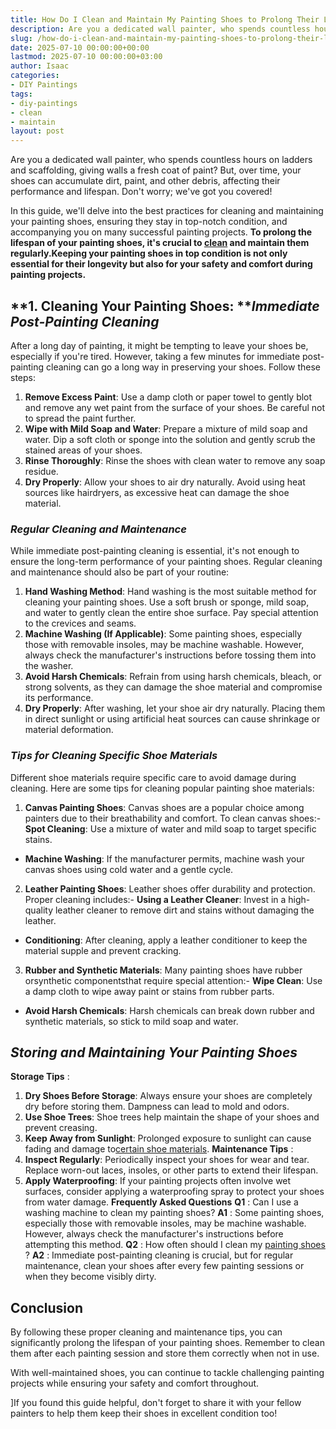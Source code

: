 ```yaml
---
title: How Do I Clean and Maintain My Painting Shoes to Prolong Their Lifespan
description: Are you a dedicated wall painter, who spends countless hours on ladders and scaffolding, giving walls a fresh coat of paint?
slug: /how-do-i-clean-and-maintain-my-painting-shoes-to-prolong-their-lifespan/
date: 2025-07-10 00:00:00+00:00
lastmod: 2025-07-10 00:00:00+03:00
author: Isaac
categories:
- DIY Paintings
tags:
- diy-paintings
- clean
- maintain
layout: post
---
```

Are you a dedicated wall painter, who spends countless hours on ladders and scaffolding, giving walls a fresh coat of paint? But, over time, your shoes can accumulate dirt, paint, and other debris, affecting their performance and lifespan. Don't worry; we've got you covered!

In this guide, we'll delve into the best practices for cleaning and maintaining your painting shoes, ensuring they stay in top-notch condition, and accompanying you on many successful painting projects.
**To prolong the lifespan of your painting shoes, it's crucial to [clean](https://pestpolicy.com/what-solvent-to-use-to-clean-hvlp-spray-guns/) and maintain them regularly.Keeping your painting shoes in top condition is not only essential for their longevity but also for your safety and comfort during painting projects.**
## **1. Cleaning Your Painting Shoes: ***Immediate Post-Painting Cleaning*
After a long day of painting, it might be tempting to leave your shoes be, especially if you're tired. However, taking a few minutes for immediate post-painting cleaning can go a long way in preserving your shoes. Follow these steps:

1. **Remove Excess Paint**: Use a damp cloth or paper towel to gently blot and remove any wet paint from the surface of your shoes. Be careful not to spread the paint further.
2. **Wipe with Mild Soap and Water**: Prepare a mixture of mild soap and water. Dip a soft cloth or sponge into the solution and gently scrub the stained areas of your shoes.
3. **Rinse Thoroughly**: Rinse the shoes with clean water to remove any soap residue.
4. **Dry Properly**: Allow your shoes to air dry naturally. Avoid using heat sources like hairdryers, as excessive heat can damage the shoe material.
### *Regular Cleaning and Maintenance*
While immediate post-painting cleaning is essential, it's not enough to ensure the long-term performance of your painting shoes. Regular cleaning and maintenance should also be part of your routine:
1. **Hand Washing Method**: Hand washing is the most suitable method for cleaning your painting shoes. Use a soft brush or sponge, mild soap, and water to gently clean the entire shoe surface. Pay special attention to the crevices and seams.
2. **Machine Washing (If Applicable)**: Some painting shoes, especially those with removable insoles, may be machine washable. However, always check the manufacturer's instructions before tossing them into the washer.
3. **Avoid Harsh Chemicals**: Refrain from using harsh chemicals, bleach, or strong solvents, as they can damage the shoe material and compromise its performance.
4. **Dry Properly**: After washing, let your shoe air dry naturally. Placing them in direct sunlight or using artificial heat sources can cause shrinkage or material deformation.
### *Tips for Cleaning Specific Shoe Materials*
Different shoe materials require specific care to avoid damage during cleaning. Here are some tips for cleaning popular painting shoe materials:
1. **Canvas Painting Shoes**: Canvas shoes are a popular choice among painters due to their breathability and comfort. To clean canvas shoes:- **Spot Cleaning**: Use a mixture of water and mild soap to target specific stains.
- **Machine Washing**: If the manufacturer permits, machine wash your canvas shoes using cold water and a gentle cycle.
2. **Leather Painting Shoes**: Leather shoes offer durability and protection. Proper cleaning includes:- **Using a Leather Cleaner**: Invest in a high-quality leather cleaner to remove dirt and stains without damaging the leather.
- **Conditioning**: After cleaning, apply a leather conditioner to keep the material supple and prevent cracking.
3. **Rubber and Synthetic Materials**: Many painting shoes have rubber orsynthetic componentsthat require special attention:- **Wipe Clean**: Use a damp cloth to wipe away paint or stains from rubber parts.
- **Avoid Harsh Chemicals**: Harsh chemicals can break down rubber and synthetic materials, so stick to mild soap and water.
## *Storing and Maintaining Your Painting Shoes*
**Storage Tips**
:
1. **Dry Shoes Before Storage**: Always ensure your shoes are completely dry before storing them. Dampness can lead to mold and odors.
2. **Use Shoe Trees**: Shoe trees help maintain the shape of your shoes and prevent creasing.
3. **Keep Away from Sunlight**: Prolonged exposure to sunlight can cause fading and damage to[certain shoe materials](https://pestpolicy.com/best-shoes-for-painters/).
**Maintenance Tips**
:
1. **Inspect Regularly**: Periodically inspect your shoes for wear and tear. Replace worn-out laces, insoles, or other parts to extend their lifespan.
2. **Apply Waterproofing**: If your painting projects often involve wet surfaces, consider applying a waterproofing spray to protect your shoes from water damage.
**Frequently Asked Questions**
**Q1**
: Can I use a washing machine to clean my painting shoes?
**A1**
: Some painting shoes, especially those with removable insoles, may be machine washable. However, always check the manufacturer's instructions before attempting this method.
**Q2**
: How often should I clean my
[painting shoes](https://pestpolicy.com/best-shoes-for-beginner-overweight-runners/)
?
**A2**
: Immediate post-painting cleaning is crucial, but for regular maintenance, clean your shoes after every few painting sessions or when they become visibly dirty.
## **Conclusion**
By following these proper cleaning and maintenance tips, you can significantly prolong the lifespan of your painting shoes. Remember to clean them after each painting session and store them correctly when not in use.

With well-maintained shoes, you can continue to tackle challenging painting projects while ensuring your safety and comfort throughout.

]If you found this guide helpful, don't forget to share it with your fellow painters to help them keep their shoes in excellent condition too!